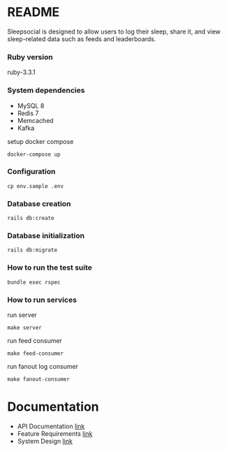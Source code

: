 # README

Sleepsocial is designed to allow users to log their sleep, share it, and view sleep-related data such as feeds and leaderboards.

### Ruby version

ruby-3.3.1

### System dependencies

- MySQL 8
- Redis 7
- Memcached
- Kafka

setup docker compose
```
docker-compose up
```

### Configuration

```
cp env.sample .env
```

### Database creation

```
rails db:create
```

### Database initialization

```
rails db:migrate
```

### How to run the test suite

```
bundle exec rspec
```

### How to run services

run server
```
make server
```

run feed consumer
```
make feed-consumer
```

run fanout log consumer
```
make fanout-consumer
```

# Documentation

- API Documentation [link](DOCUMENTATION/API.yaml)
- Feature Requirements [link](DOCUMENTATION/FEATURE.md)
- System Design [link](DOCUMENTATION/SYSTEM-DESIGN.md)
